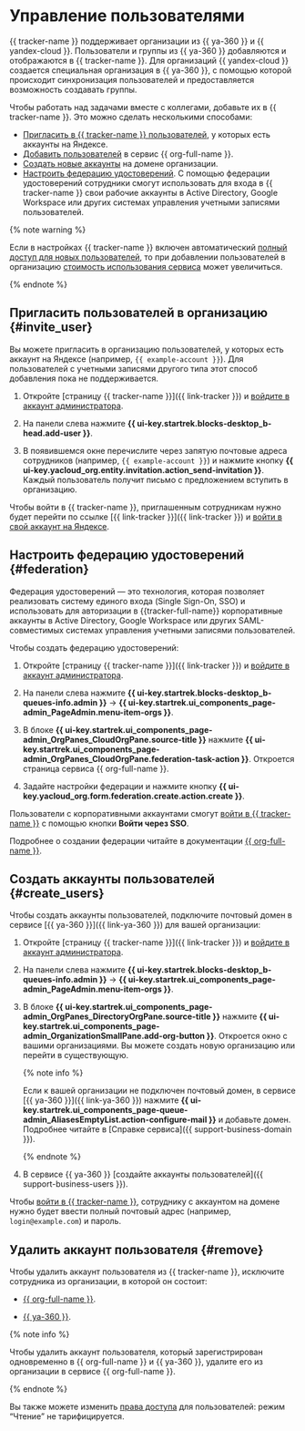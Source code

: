 # Управление пользователями

{{ tracker-name }} поддерживает организации из {{ ya-360 }} и {{ yandex-cloud }}. Пользователи и группы из {{ ya-360 }} добавляются и отображаются в {{ tracker-name }}. Для организаций {{ yandex-cloud }} создается специальная организация в {{ ya-360 }}, с помощью которой происходит синхронизация пользователей и предоставляется возможность создавать группы.

Чтобы работать над задачами вместе с коллегами, добавьте их в {{ tracker-name }}. Это можно сделать несколькими способами:
- [Пригласить в {{ tracker-name }} пользователей](#invite_user), у которых есть аккаунты на Яндексе.
- [Добавить пользователей](../organization/add-account.md) в сервис {{ org-full-name }}.
- [Создать новые аккаунты](#create_users) на домене организации.
- [Настроить федерацию удостоверений](#federation). С помощью федерации удостоверений сотрудники смогут использовать для входа в {{ tracker-name }} свои рабочие аккаунты в Active Directory, Google Workspace или других системах управления учетными записями пользователей.


{% note warning %}

Если в настройках {{ tracker-name }} включен автоматический [полный доступ для новых пользователей](access.md#access-new-users), то при добавлении пользователей в организацию [стоимость использования сервиса](https://cloud.yandex.ru/docs/tracker/pricing#sec_price) может увеличиться.

{% endnote %}

## Пригласить пользователей в организацию {#invite_user}

Вы можете пригласить в организацию пользователей, у которых есть аккаунт на Яндексе (например, `{{ example-account }}`). Для пользователей с учетными записями другого типа этот способ добавления пока не поддерживается.

1. Откройте [страницу {{ tracker-name }}]({{ link-tracker }}) и [войдите в аккаунт администратора](user/login.md).

1. На панели слева нажмите **{{ ui-key.startrek.blocks-desktop_b-head.add-user }}**.

1. В появившемся окне перечислите через запятую почтовые адреса сотрудников (например, `{{ example-account }}`) и нажмите кнопку **{{ ui-key.yacloud_org.entity.invitation.action_send-invitation }}**. Каждый пользователь получит письмо с предложением вступить в организацию.

Чтобы войти в {{ tracker-name }}, приглашенным сотрудникам нужно будет перейти по ссылке [{{ link-tracker }}]({{ link-tracker }}) и [войти в свой аккаунт на Яндексе](user/login.md).

## Настроить федерацию удостоверений {#federation}

Федерация удостоверений — это технология, которая позволяет реализовать систему единого входа (Single Sign-On, SSO) и использовать для авторизации в {{tracker-full-name}} корпоративные аккаунты в Active Directory, Google Workspace или других SAML-совместимых системах управления учетными записями пользователей.

Чтобы создать федерацию удостоверений:

1. Откройте [страницу {{ tracker-name }}]({{ link-tracker }}) и [войдите в аккаунт администратора](user/login.md).

1. На панели слева нажмите **{{ ui-key.startrek.blocks-desktop_b-queues-info.admin }}** → **{{ ui-key.startrek.ui_components_page-admin_PageAdmin.menu-item-orgs }}**.

1. В блоке **{{ ui-key.startrek.ui_components_page-admin_OrgPanes_CloudOrgPane.source-title }}** нажмите **{{ ui-key.startrek.ui_components_page-admin_OrgPanes_CloudOrgPane.federation-task-action }}**. Откроется страница сервиса {{ org-full-name }}.

1. Задайте настройки федерации и нажмите кнопку **{{ ui-key.yacloud_org.form.federation.create.action.create }}**.

Пользователи с корпоративными аккаунтами смогут [войти в {{ tracker-name }}](user/login.md) с помощью кнопки **Войти через SSO**.

Подробнее о создании федерации читайте в документации [{{ org-full-name }}](../organization/add-federation.md).

## Создать аккаунты пользователей {#create_users}

Чтобы создать аккаунты пользователей, подключите почтовый домен в сервисе [{{ ya-360 }}]({{ link-ya-360 }}) для вашей организации:

1. Откройте [страницу {{ tracker-name }}]({{ link-tracker }}) и [войдите в аккаунт администратора](user/login.md).

1. На панели слева нажмите **{{ ui-key.startrek.blocks-desktop_b-queues-info.admin }}** → **{{ ui-key.startrek.ui_components_page-admin_PageAdmin.menu-item-orgs }}**.

1. В блоке **{{ ui-key.startrek.ui_components_page-admin_OrgPanes_DirectoryOrgPane.source-title }}** нажмите **{{ ui-key.startrek.ui_components_page-admin_OrganizationSmallPane.add-org-button }}**. Откроется окно с вашими организациями. Вы можете создать новую организацию или перейти в существующую.

   {% note info %}

   Если к вашей организации не подключен почтовый домен, в сервисе [{{ ya-360 }}]({{ link-ya-360 }}) нажмите **{{ ui-key.startrek.ui_components_page-queue-admin_AliasesEmptyList.action-configure-mail }}** и добавьте домен. Подробнее читайте в [Справке сервиса]({{ support-business-domain }}). 

   {% endnote %}

1. В сервисе {{ ya-360 }} [создайте аккаунты пользователей]({{ support-business-users }}).

Чтобы [войти в {{ tracker-name }}](user/login.md), сотруднику с аккаунтом на домене нужно будет ввести полный почтовый адрес (например, `login@example.com`) и пароль.

## Удалить аккаунт пользователя {#remove}

Чтобы удалить аккаунт пользователя из {{ tracker-name }}, исключите сотрудника из организации, в которой он состоит:

- [{{ org-full-name }}](../organization/edit-account.md).

- [{{ ya-360 }}](https://yandex.ru/support/business/users.html#sec_delete).

{% note info %}

Чтобы удалить аккаунт пользователя, который зарегистрирован одновременно в {{ org-full-name }} и {{ ya-360 }}, удалите его из организации в сервисе {{ org-full-name }}.

{% endnote %}

Вы также можете изменить [права доступа](./access.md) для пользователей: режим <q>Чтение</q> не тарифицируется.
